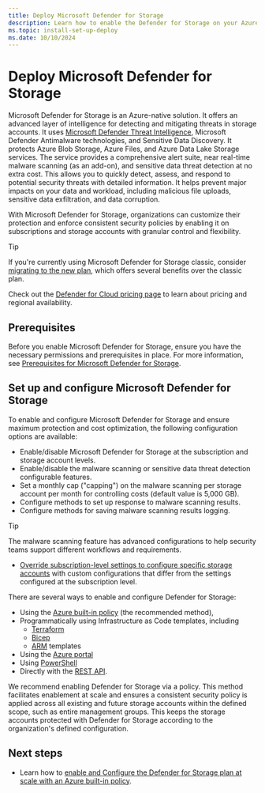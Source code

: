 ```yaml
---
title: Deploy Microsoft Defender for Storage
description: Learn how to enable the Defender for Storage on your Azure subscription for Microsoft Defender for Cloud.
ms.topic: install-set-up-deploy
ms.date: 10/10/2024
---
```


# Deploy Microsoft Defender for Storage

Microsoft Defender for Storage is an Azure-native solution. It offers an advanced layer of intelligence for detecting and mitigating threats in storage accounts. It uses [Microsoft Defender Threat Intelligence](https://www.microsoft.com/security/business/siem-and-xdr/microsoft-defender-threat-intelligence/), Microsoft Defender Antimalware technologies, and Sensitive Data Discovery. It protects Azure Blob Storage, Azure Files, and Azure Data Lake Storage services. The service provides a comprehensive alert suite, near real-time malware scanning (as an add-on), and sensitive data threat detection at no extra cost. This allows you to quickly detect, assess, and respond to potential security threats with detailed information. It helps prevent major impacts on your data and workload, including malicious file uploads, sensitive data exfiltration, and data corruption.

With Microsoft Defender for Storage, organizations can customize their protection and enforce consistent security policies by enabling it on subscriptions and storage accounts with granular control and flexibility.

   > [!TIP]
   > If you're currently using Microsoft Defender for Storage classic, consider [migrating to the new plan](defender-for-storage-classic-migrate.md), which offers several benefits over the classic plan.

Check out the [Defender for Cloud pricing page](https://azure.microsoft.com/pricing/details/defender-for-cloud/) to learn about pricing and regional availability.

## Prerequisites

Before you enable Microsoft Defender for Storage, ensure you have the necessary permissions and prerequisites in place. For more information, see [Prerequisites for Microsoft Defender for Storage](support-matrix-defender-for-storage.md).

## Set up and configure Microsoft Defender for Storage

To enable and configure Microsoft Defender for Storage and ensure maximum protection and cost optimization, the following configuration options are available:

- Enable/disable Microsoft Defender for Storage at the subscription and storage account levels.
- Enable/disable the malware scanning or sensitive data threat detection configurable features.
- Set a monthly cap ("capping") on the malware scanning per storage account per month for controlling costs (default value is 5,000 GB).
- Configure methods to set up response to malware scanning results.
- Configure methods for saving malware scanning results logging.

> [!TIP]
> The malware scanning feature has advanced configurations to help security teams support different workflows and requirements.

- [Override subscription-level settings to configure specific storage accounts](advanced-configurations-for-malware-scanning.md#override-defender-for-storage-subscription-level-settings) with custom configurations that differ from the settings configured at the subscription level.

There are several ways to enable and configure Defender for Storage:

- Using the [Azure built-in policy](defender-for-storage-policy-enablement.md) (the recommended method),
- Programmatically using Infrastructure as Code templates, including
  - [Terraform](defender-for-storage-infrastructure-as-code-enablement.md?tabs=enable-subscription#terraform-template)
  - [Bicep](defender-for-storage-infrastructure-as-code-enablement.md?tabs=enable-subscription#bicep-template)
  - [ARM](defender-for-storage-infrastructure-as-code-enablement.md?tabs=enable-subscription#azure-resource-manager-template) templates
- Using the [Azure portal](defender-for-storage-azure-portal-enablement.md?tabs=enable-subscription)
- Using [PowerShell](defender-for-storage-powershell-enablement.md??tabs=enable-subscription)
- Directly with the [REST API](defender-for-storage-rest-api-enablement.md?tabs=enable-subscription).

We recommend enabling Defender for Storage via a policy. This method facilitates enablement at scale and ensures a consistent security policy is applied across all existing and future storage accounts within the defined scope, such as entire management groups. This keeps the storage accounts protected with Defender for Storage according to the organization's defined configuration.

## Next steps

- Learn how to [enable and Configure the Defender for Storage plan at scale with an Azure built-in policy](defender-for-storage-policy-enablement.md).
